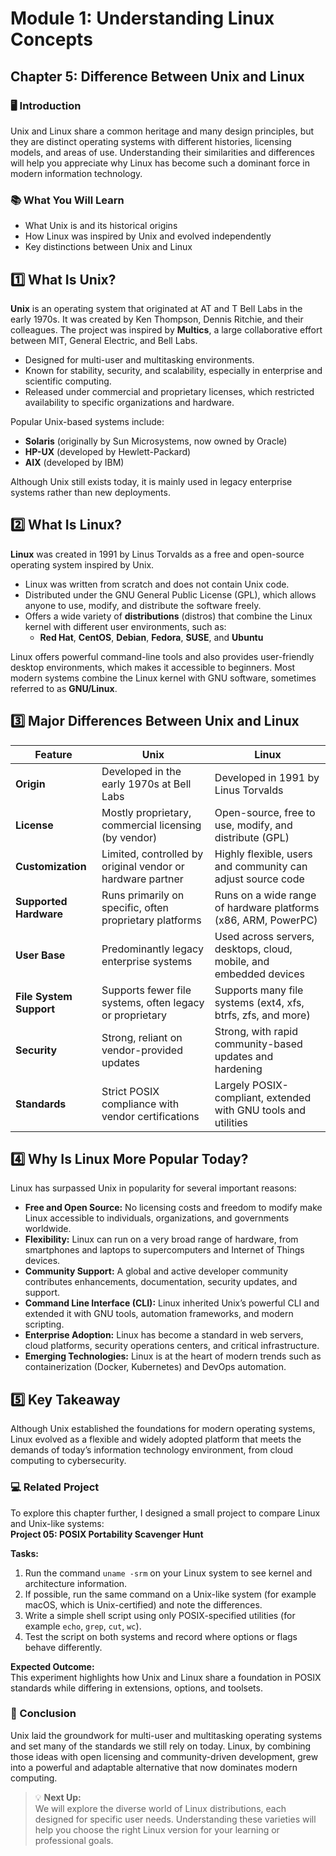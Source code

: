 # Module 1: Understanding Linux Concepts

## Chapter 5: Difference Between Unix and Linux

### 🖥️ Introduction

Unix and Linux share a common heritage and many design principles, but they are distinct operating systems with different histories, licensing models, and areas of use. Understanding their similarities and differences will help you appreciate why Linux has become such a dominant force in modern information technology.

### 📚 What You Will Learn

* What Unix is and its historical origins  
* How Linux was inspired by Unix and evolved independently  
* Key distinctions between Unix and Linux  

## 1️⃣ What Is Unix?

**Unix** is an operating system that originated at AT and T Bell Labs in the early 1970s. It was created by Ken Thompson, Dennis Ritchie, and their colleagues. The project was inspired by **Multics**, a large collaborative effort between MIT, General Electric, and Bell Labs.

* Designed for multi-user and multitasking environments.  
* Known for stability, security, and scalability, especially in enterprise and scientific computing.  
* Released under commercial and proprietary licenses, which restricted availability to specific organizations and hardware.  

Popular Unix-based systems include:  

* **Solaris** (originally by Sun Microsystems, now owned by Oracle)  
* **HP-UX** (developed by Hewlett-Packard)  
* **AIX** (developed by IBM)  

Although Unix still exists today, it is mainly used in legacy enterprise systems rather than new deployments.  

## 2️⃣ What Is Linux?

**Linux** was created in 1991 by Linus Torvalds as a free and open-source operating system inspired by Unix.

* Linux was written from scratch and does not contain Unix code.  
* Distributed under the GNU General Public License (GPL), which allows anyone to use, modify, and distribute the software freely.  
* Offers a wide variety of **distributions** (distros) that combine the Linux kernel with different user environments, such as:  
  * **Red Hat**, **CentOS**, **Debian**, **Fedora**, **SUSE**, and **Ubuntu**  

Linux offers powerful command-line tools and also provides user-friendly desktop environments, which makes it accessible to beginners. Most modern systems combine the Linux kernel with GNU software, sometimes referred to as **GNU/Linux**.  

## 3️⃣ Major Differences Between Unix and Linux

| Feature                 | Unix                                                       | Linux                                                              |
| ----------------------- | ---------------------------------------------------------- | ------------------------------------------------------------------ |
| **Origin**              | Developed in the early 1970s at Bell Labs                  | Developed in 1991 by Linus Torvalds                                |
| **License**             | Mostly proprietary, commercial licensing (by vendor)       | Open-source, free to use, modify, and distribute (GPL)             |
| **Customization**       | Limited, controlled by original vendor or hardware partner | Highly flexible, users and community can adjust source code        |
| **Supported Hardware**  | Runs primarily on specific, often proprietary platforms    | Runs on a wide range of hardware platforms (x86, ARM, PowerPC)     |
| **User Base**           | Predominantly legacy enterprise systems                    | Used across servers, desktops, cloud, mobile, and embedded devices |
| **File System Support** | Supports fewer file systems, often legacy or proprietary   | Supports many file systems (ext4, xfs, btrfs, zfs, and more)       |
| **Security**            | Strong, reliant on vendor-provided updates                 | Strong, with rapid community-based updates and hardening           |
| **Standards**           | Strict POSIX compliance with vendor certifications         | Largely POSIX-compliant, extended with GNU tools and utilities     |

## 4️⃣ Why Is Linux More Popular Today?

Linux has surpassed Unix in popularity for several important reasons:

* **Free and Open Source:** No licensing costs and freedom to modify make Linux accessible to individuals, organizations, and governments worldwide.  
* **Flexibility:** Linux can run on a very broad range of hardware, from smartphones and laptops to supercomputers and Internet of Things devices.  
* **Community Support:** A global and active developer community contributes enhancements, documentation, security updates, and support.  
* **Command Line Interface (CLI):** Linux inherited Unix’s powerful CLI and extended it with GNU tools, automation frameworks, and modern scripting.  
* **Enterprise Adoption:** Linux has become a standard in web servers, cloud platforms, security operations centers, and critical infrastructure.  
* **Emerging Technologies:** Linux is at the heart of modern trends such as containerization (Docker, Kubernetes) and DevOps automation.  

## 5️⃣ Key Takeaway

Although Unix established the foundations for modern operating systems, Linux evolved as a flexible and widely adopted platform that meets the demands of today’s information technology environment, from cloud computing to cybersecurity.  

### 💻 Related Project

To explore this chapter further, I designed a small project to compare Linux and Unix-like systems:  
**Project 05: POSIX Portability Scavenger Hunt**

**Tasks:**

1. Run the command `uname -srm` on your Linux system to see kernel and architecture information.  
2. If possible, run the same command on a Unix-like system (for example macOS, which is Unix-certified) and note the differences.  
3. Write a simple shell script using only POSIX-specified utilities (for example `echo`, `grep`, `cut`, `wc`).  
4. Test the script on both systems and record where options or flags behave differently.  

**Expected Outcome:**  
This experiment highlights how Unix and Linux share a foundation in POSIX standards while differing in extensions, options, and toolsets.  

### 🏁 Conclusion

Unix laid the groundwork for multi-user and multitasking operating systems and set many of the standards we still rely on today. Linux, by combining those ideas with open licensing and community-driven development, grew into a powerful and adaptable alternative that now dominates modern computing.  

> 💡 **Next Up:**  
> We will explore the diverse world of Linux distributions, each designed for specific user needs. Understanding these varieties will help you choose the right Linux version for your learning or professional goals.  
